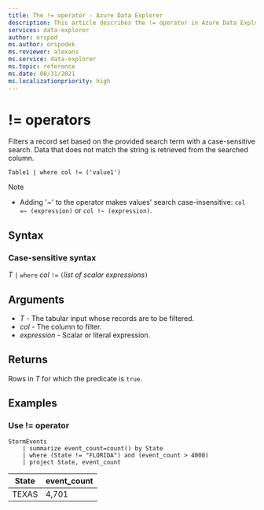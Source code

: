 ```yaml
---
title: The != operator - Azure Data Explorer
description: This article describes the != operator in Azure Data Explorer.
services: data-explorer
author: orspod
ms.author: orspodek
ms.reviewer: alexans
ms.service: data-explorer
ms.topic: reference
ms.date: 08/31/2021
ms.localizationpriority: high
---
```

# != operators

Filters a record set based on the provided search term with a case-sensitive search. Data that does not match the string is retrieved from the searched column.

```kusto
Table1 | where col != ('value1')
```

> [!NOTE]
> * Adding '~' to the operator makes values' search case-insensitive: `col =~ (expression)` or `col !~ (expression)`.


## Syntax

### Case-sensitive syntax

*T* `|` `where` *col* `!=` `(`*list of scalar expressions*`)`

## Arguments

* *T* - The tabular input whose records are to be filtered.
* *col* - The column to filter.
* *expression* - Scalar or literal expression.

## Returns

Rows in *T* for which the predicate is `true`.

## Examples  

### Use != operator

<!-- csl: https://help.kusto.windows.net/Samples -->
```kusto
StormEvents
    | summarize event_count=count() by State
    | where (State != "FLORIDA") and (event_count > 4000)
    | project State, event_count
```

|State|event_count|
|-----|-----------|
|TEXAS|4,701|